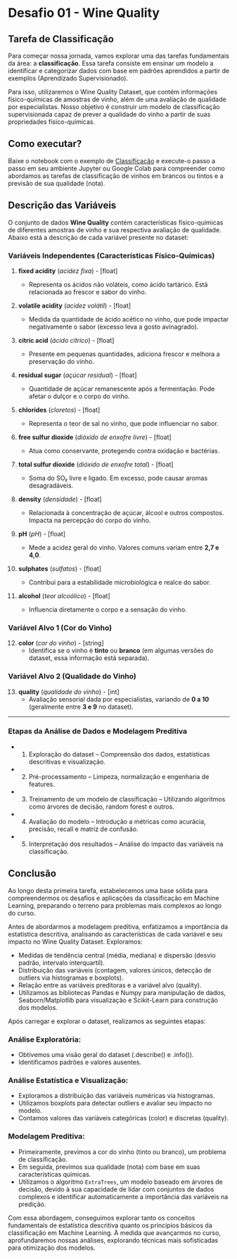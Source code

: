 # Desafio 01 - Wine Quality
<!-- e [Regressão](./winequality_ml_regressor.ipynb) -->

## Tarefa de Classificação

Para começar nossa jornada, vamos explorar uma das tarefas fundamentais da área: a **classificação**. Essa tarefa consiste em ensinar um modelo a identificar e categorizar dados com base em padrões aprendidos a partir de exemplos (Aprendizado Supervisionado).

Para isso, utilizaremos o Wine Quality Dataset, que contém informações físico-químicas de amostras de vinho, além de uma avaliação de qualidade por especialistas. Nosso objetivo é construir um modelo de classificação supervisionada capaz de prever a qualidade do vinho a partir de suas propriedades físico-químicas.

## Como executar? 

Baixe o notebook com o exemplo de [Classificação](./winequality_ml_classifier.ipynb) e execute-o passo a passo em seu ambiente Jupyter ou Google Colab para compreender como abordamos as tarefas de classificação de vinhos em brancos ou tintos e a previsão de sua qualidade (nota). 

## Descrição das Variáveis

O conjunto de dados **Wine Quality** contém características físico-químicas de diferentes amostras de vinho e sua respectiva avaliação de qualidade. Abaixo está a descrição de cada variável presente no dataset:

### Variáveis Independentes (Características Físico-Químicas)

1. **fixed acidity** (*acidez fixa*) - [float]  
   - Representa os ácidos não voláteis, como ácido tartárico. Está relacionada ao frescor e sabor do vinho.

2. **volatile acidity** (*acidez volátil*) - [float]  
   - Medida da quantidade de ácido acético no vinho, que pode impactar negativamente o sabor (excesso leva a gosto avinagrado).

3. **citric acid** (*ácido cítrico*) - [float]  
   - Presente em pequenas quantidades, adiciona frescor e melhora a preservação do vinho.

4. **residual sugar** (*açúcar residual*) - [float]  
   - Quantidade de açúcar remanescente após a fermentação. Pode afetar o dulçor e o corpo do vinho.

5. **chlorides** (*cloretos*) - [float]  
   - Representa o teor de sal no vinho, que pode influenciar no sabor.

6. **free sulfur dioxide** (*dióxido de enxofre livre*) - [float]  
   - Atua como conservante, protegendo contra oxidação e bactérias.

7. **total sulfur dioxide** (*dióxido de enxofre total*) - [float]  
   - Soma do SO₂ livre e ligado. Em excesso, pode causar aromas desagradáveis.

8. **density** (*densidade*) - [float]  
   - Relacionada à concentração de açúcar, álcool e outros compostos. Impacta na percepção do corpo do vinho.

9. **pH** (*pH*) - [float]  
   - Mede a acidez geral do vinho. Valores comuns variam entre **2,7 e 4,0**.

10. **sulphates** (*sulfatos*) - [float]  
    - Contribui para a estabilidade microbiológica e realce do sabor.

11. **alcohol** (*teor alcoólico*) - [float]  
    - Influencia diretamente o corpo e a sensação do vinho.

### Variável Alvo 1 (Cor do Vinho)

12. **color** (*cor do vinho*) - [string]  
    - Identifica se o vinho é **tinto** ou **branco** (em algumas versões do dataset, essa informação está separada).

### Variável Alvo 2 (Qualidade do Vinho)

13. **quality** (*qualidade do vinho*) - [int]  
    - Avaliação sensorial dada por especialistas, variando de **0 a 10** (geralmente entre **3 e 9** no dataset).

---

### Etapas da Análise de Dados e Modelagem Preditiva

- 1. Exploração do dataset – Compreensão dos dados, estatísticas descritivas e visualização.
- 2. Pré-processamento – Limpeza, normalização e engenharia de features.
- 3. Treinamento de um modelo de classificação – Utilizando algoritmos como árvores de decisão, random forest e outros.
- 4. Avaliação do modelo – Introdução a métricas como acurácia, precisão, recall e matriz de confusão.
- 5. Interpretação dos resultados – Análise do impacto das variáveis na classificação.

## Conclusão

Ao longo desta primeira tarefa, estabelecemos uma base sólida para compreendermos os desafios e aplicações da classificação em Machine Learning, preparando o terreno para problemas mais complexos ao longo do curso.

Antes de abordarmos a modelagem preditiva, enfatizamos a importância da estatística descritiva, analisando as características de cada variável e seu impacto no Wine Quality Dataset. Exploramos:

- Medidas de tendência central (média, mediana) e dispersão (desvio padrão, intervalo interquartil).
- Distribuição das variáveis (contagem, valores únicos, detecção de outliers via histogramas e boxplots).
- Relação entre as variáveis preditoras e a variável alvo (quality).
- Utilizamos as bibliotecas Pandas e Numpy para manipulação de dados, Seaborn/Matplotlib para visualização e Scikit-Learn para construção dos modelos.

Após carregar e explorar o dataset, realizamos as seguintes etapas:

### Análise Exploratória:

- Obtivemos uma visão geral do dataset (.describe() e .info()).
- Identificamos padrões e valores ausentes.


### Análise Estatística e Visualização:

- Exploramos a distribuição das variáveis numéricas via histogramas.
- Utilizamos boxplots para detectar outliers e avaliar seu impacto no modelo.
- Contamos valores das variáveis categóricas (color) e discretas (quality).


### Modelagem Preditiva:

- Primeiramente, previmos a cor do vinho (tinto ou branco), um problema de classificação.
- Em seguida, previmos sua qualidade (nota) com base em suas características químicas.
- Utilizamos o algoritmo `ExtraTrees`, um modelo baseado em árvores de decisão, devido à sua capacidade de lidar com conjuntos de dados complexos e identificar automaticamente a importância das variáveis na predição.

Com essa abordagem, conseguimos explorar tanto os conceitos fundamentais de estatística descritiva quanto os princípios básicos da classificação em Machine Learning. À medida que avançarmos no curso, aprofundaremos nossas análises, explorando técnicas mais sofisticadas para otimização dos modelos.